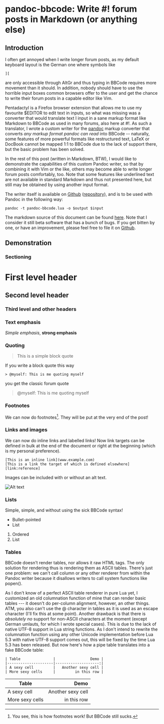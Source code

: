 [link:pandoc]: <http://johnmacfarlane.net/pandoc/README.html>
[link:writer]: <https://github.com/2ion/pandoc-bbcode/archive/master.tar.gz>
[link:github]: <https://github.com/2ion/pandoc-bbcode>
[link:this]:   <https://raw.githubusercontent.com/2ion/pandoc-bbcode/master/README.mkd>

# pandoc-bbcode: Write #! forum posts in Markdown (or anything else)

## Introduction

I often get annoyed when I write longer forum posts, as my default
keyboard layout is the German one where symbols like

```
][
```

are only accessible through AltGr and thus typing in BBCode requires
more movement than it should. In addition, nobody should have to use the
horrible input boxes common browsers offer to the user and get the
chance to write their forum posts in a capable editor like Vim.

Pentadactyl is a Firefox browser extension that allows me to use my
favourite $EDITOR to edit text in inputs, so what was missing was a
converter that would translate text I input in a sane markup format like
Markdown to BBCode as used in many forums, also here at #!. As
such a translator, I wrote a custom writer for the [pandoc][link:pandoc]
markup converter that converts _any markup format pandoc can read_ into
BBCode -- naturally, some features of more powerful formats like
restructured text, LaTeX or DocBook cannot be mapped 1:1 to BBCode due
to the lack of support there, but the basic problem has been solved. 

In the rest of this post (written in Markdown, BTW), I would like to
demonstrate the capabilities of this custom Pandoc writer, so that by
combining it with Vim or the like, others may become able to write
longer forum posts comfortably, too. Note that some features like
underlined text are not available in standard Markdown and thus not
presented here, but still may be obtained by using another input format.

The writer itself is available on [Github][link:writer]
([repository][link:github]), and is to be used with Pandoc in the
following way:

```
pandoc -t pandoc-bbcode.lua -o $output $input
```

The markdown source of this document can be found [here][link:this].
Note that I consider it still beta software that has a bunch of bugs. If
you get bitten by one, or have an improvement, please feel free to file
it on [Github][link:github].

## Demonstration

### Sectioning

# First level header
## Second level header
### Third level and other headers

### Text emphasis

_Simple emphasis_, __strong emphasis__

### Quoting

> This is a simple block quote

If you write a block quote this way

```
> @myself: This is me quoting myself
```

you get the classic forum quote

> @myself: This is me quoting myself

### Footnotes

We can now do footnotes[^1]. They will be put at the very end of the
post!

[^1]: You see, this is how footnotes work! But BBCode still sucks.

### Links and images

We can now do inline links and labelled links! Now link targets can
be defined in bulk at the end of the document or right at the beginning
(which is my personal preference).

```
[This is an inline link](www.example.com)
[This is a link the target of which is defined elsewhere][link:reference]
```

Images can be included with or without an alt text. 

![Alt text](http://i.imgur.com/B63RuQLl.jpg)

### Lists

Simple, simple, and without using the sick BBCode syntax!

* Bullet-pointed
* List

1. Ordered
2. List

### Tables
 
BBCode doesn't render tables, nor allows it raw HTML tags. The only
solution for rendering thus is rendering them as ASCII tables. There's
just one problem: we can't call column or any other renderer from within
the Pandoc writer because it disallows writers to call system functions
like popen().

As I don't know of a perfect ASCII table renderer in pure Lua yet, I
customized an old columnation function of mine that can render basic
tables --- it doesn't do per-column alignment, however, an other things.
ATM, you also can't use the @  character in tables as it is used as an
escape character (I'll fix this at some point). Another drawback is that
there is _absolutely no_ support for non-ASCII characters at the moment
(except German umlauts, for which I wrote special cases). This is due to
the lack of native UTF-8 support in Lua string functions. As I don't
intend to rewrite the columnation function using any other Unicode
implementation before Lua 5.3 with native UTF-8 support comes out, this
will be fixed by the time Lua 5.3 has been released. But now here's how
a pipe table translates into a fake BBCode table:

```
| Table               |                Demo |
|---------------------|--------------------:|
| A sexy cell         |   Another sexy cell |
| More sexy cells     |         in this row |
```
| Table               |                Demo |
|---------------------|--------------------:|
| A sexy cell         |   Another sexy cell |
| More sexy cells     |         in this row |


